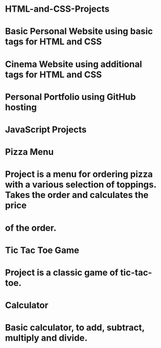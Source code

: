 # HTML-and-CSS-Projects
# Basic Personal Website using basic tags for HTML and CSS
# Cinema Website using additional tags for HTML and CSS
# Personal Portfolio using GitHub hosting

# JavaScript Projects
# Pizza Menu
#    Project is a menu for ordering pizza with a various selection of toppings. Takes the order and calculates the price
#    of the order.
# Tic Tac Toe Game
#    Project is a classic game of tic-tac-toe.
# Calculator
#    Basic calculator, to add, subtract, multiply and divide. 